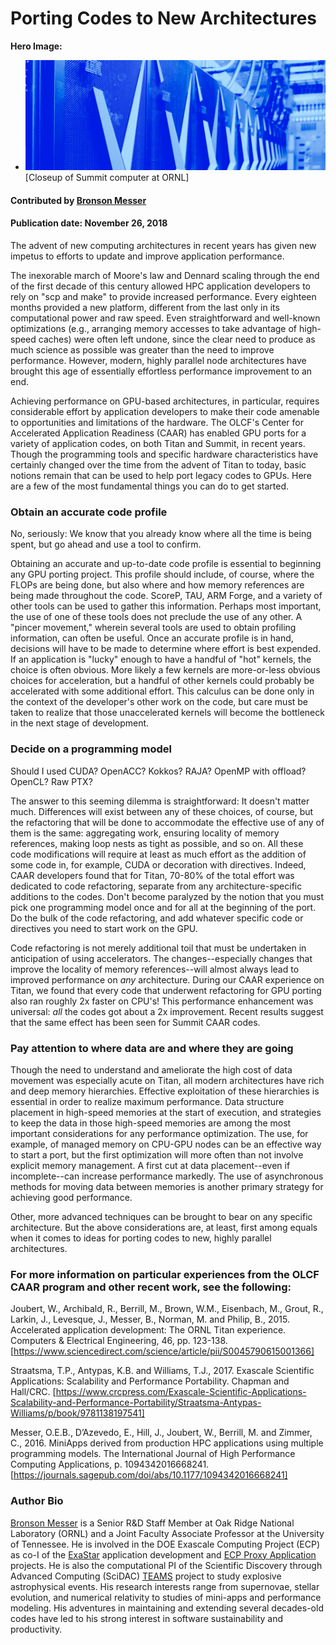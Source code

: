 
# Porting Codes to New Architectures

**Hero Image:**
- <img src="../../images/Blog_1118_SummitCabs_1176x432.png" />[Closeup of Summit computer at ORNL]

#### Contributed by [Bronson Messer](https://github.com/bronson79 "Bronson Messer GitHub Profile")

#### Publication date: November 26, 2018

The advent of new computing architectures in recent years has given new impetus to efforts to update and improve application performance. 

The inexorable march of Moore's law and Dennard scaling through the end of the first decade of this century allowed HPC application developers to rely on "scp and make" to provide increased performance. Every eighteen months provided a new platform, different from the last only in its computational power and raw speed. Even straightforward and well-known optimizations (e.g., arranging memory accesses to take advantage of high-speed caches) were often left undone, since the clear need to produce as much science as possible was greater than the need to improve performance. However, modern, highly parallel node architectures have brought this age of essentially effortless performance improvement to an end.

Achieving performance on GPU-based architectures, in particular, requires considerable effort by application developers to make their code amenable to opportunities and limitations of the hardware. The OLCF's Center for Accelerated Application Readiness (CAAR) has enabled GPU ports for a variety of application codes, on both Titan and Summit, in recent years. Though the programming tools and specific hardware characteristics have certainly changed over the time from the advent of Titan to today, basic notions remain that can be used to help port legacy codes to GPUs. Here are a few of the most fundamental things you can do to get started.

### Obtain an accurate code profile 

No, seriously: We know that you already know where all the time is being spent, but go ahead and use a tool to confirm.

Obtaining an accurate and up-to-date code profile is essential to beginning any GPU porting project. This profile should include, of course, where the FLOPs are being done, but also where and how memory references are being made throughout the code. ScoreP, TAU, ARM Forge, and a variety of other tools can be used to gather this information. Perhaps most important, the use of one of these tools does not preclude the use of any other. A "pincer movement," wherein several tools are used to obtain profiling information, can often be useful. Once an accurate profile is in hand, decisions will have to be made to determine where effort is best expended. If an application is "lucky" enough to have a handful of "hot" kernels, the choice is often obvious. More likely a few kernels are more-or-less obvious choices for acceleration, but a handful of other kernels could probably be accelerated with some additional effort. This calculus can be done only in the context of the developer's other work on the code, but care must be taken to realize that those unaccelerated kernels will become the bottleneck in the next stage of development. 

### Decide on a programming model 

Should I used CUDA? OpenACC? Kokkos? RAJA? OpenMP with offload? OpenCL? Raw PTX? 

The answer to this seeming dilemma is straightforward: It doesn't matter much. Differences will exist between any of these choices, of course, but the refactoring that will be done to accommodate the effective use of any of them is the same: aggregating work, ensuring locality of memory references, making loop nests as tight as possible, and so on. All these code modifications will require at least as much effort as the addition of some code in, for example, CUDA or decoration with directives. Indeed, CAAR developers found that for Titan, 70-80% of the total effort was dedicated to code refactoring, separate from any architecture-specific additions to the codes. Don't become paralyzed by the notion that you must pick one programming model once and for all at the beginning of the port. Do the bulk of the code refactoring, and add whatever specific code or directives you need to start work on the GPU. 

Code refactoring is not merely additional toil that must be undertaken in anticipation of using accelerators. The changes--especially changes that improve the locality of memory references--will almost always lead to improved performance on *any* architecture. During our CAAR experience on Titan, we found that every code that underwent refactoring for GPU porting also ran roughly 2x faster on CPU's! This performance enhancement was universal: *all* the codes got about a 2x improvement. Recent results suggest that the same effect has been seen for Summit CAAR codes. 

### Pay attention to where data are and where they are going

Though the need to understand and ameliorate the high cost of data movement was especially acute on Titan, all modern architectures have rich and deep memory hierarchies. Effective exploitation of these hierarchies is essential in order to realize maximum performance. Data structure placement in high-speed memories at the start of execution, and strategies to keep the data in those high-speed memories are among the most important considerations for any performance optimization. The use, for example, of managed memory on CPU-GPU nodes can be an effective way to start a port, but the first optimization will more often than not involve explicit memory management. A first cut at data placement--even if incomplete--can increase performance markedly. The use of asynchronous methods for moving data between memories is another primary strategy for achieving good performance. 

Other, more advanced techniques can be brought to bear on any specific architecture. But the above considerations are, at least, first among equals when it comes to ideas for porting codes to new, highly parallel architectures. 

### For more information on particular experiences from the OLCF CAAR program and other recent work, see the following:

<!--- David will add a curated content item --->

Joubert, W., Archibald, R., Berrill, M., Brown, W.M., Eisenbach, M., Grout, R., Larkin, J., Levesque, J., Messer, B., Norman, M. and Philip, B., 2015. Accelerated application development: The ORNL Titan experience. Computers & Electrical Engineering, 46, pp. 123-138. [https://www.sciencedirect.com/science/article/pii/S0045790615001366]

Straatsma, T.P., Antypas, K.B. and Williams, T.J., 2017. Exascale Scientific Applications: Scalability and Performance Portability. Chapman and Hall/CRC. [https://www.crcpress.com/Exascale-Scientific-Applications-Scalability-and-Performance-Portability/Straatsma-Antypas-Williams/p/book/9781138197541]

Messer, O.E.B., D’Azevedo, E., Hill, J., Joubert, W., Berrill, M. and Zimmer, C., 2016. MiniApps derived from production HPC applications using multiple programming models. The International Journal of High Performance Computing Applications, p. 1094342016668241. [https://journals.sagepub.com/doi/abs/10.1177/1094342016668241]

<!--- Guidance for blog author bios:
•       Length: 50-100 words.
•       Can include hyperlinks.
•       Mention your current position, employer, a bit about your background.
•       Include info about your interests related to software productivity and sustainability.
•       Anything else you want to mention.
--->

### Author Bio

[Bronson Messer](http://astro.phys.utk.edu/bronson) is a Senior R&D Staff Member at Oak Ridge National Laboratory (ORNL) and a Joint Faculty Associate Professor at the University of Tennessee. He is involved in the DOE Exascale Computing Project (ECP) as co-I of the [ExaStar](https://sites.google.com/lbl.gov/exastar) application development and [ECP Proxy Application](https://proxyapps.exascaleproject.org/) projects. He is also the computational PI of the Scientific Discovery through Advanced Computing (SciDAC) [TEAMS](https://teams-scidac.github.io/) project to study explosive astrophysical events. His research interests range from supernovae, stellar evolution, and numerical relativity to studies of mini-apps and performance modeling. His adventures in maintaining and extending several decades-old codes have led to his strong interest in software sustainability and productivity. 

<!---
Publish: yes
Track: experience
RSS update: 2018-11-26
Categories: Performance, Development
Topics: high-performance computing (hpc), performance at leadership computing facilities, performance portability, refactoring
Tags: bssw-blog-article
Level: 2
Prerequisites: default
Aggregate: none
--->
